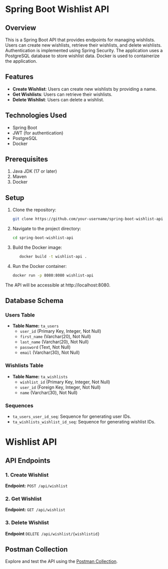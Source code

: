 # Spring Boot Wishlist API

## Overview

This is a Spring Boot API that provides endpoints for managing wishlists. Users can create new wishlists, retrieve their wishlists, and delete wishlists. Authentication is implemented using Spring Security. The application uses a PostgreSQL database to store wishlist data. Docker is used to containerize the application.

## Features

- **Create Wishlist**: Users can create new wishlists by providing a name.
- **Get Wishlists**: Users can retrieve their wishlists.
- **Delete Wishlist**: Users can delete a wishlist.

## Technologies Used

- Spring Boot
- JWT (for authentication)
- PostgreSQL
- Docker

## Prerequisites

1. Java JDK (17 or later)
2. Maven
3. Docker

## Setup

1. Clone the repository:

   ```bash
   git clone https://github.com/your-username/spring-boot-wishlist-api.git
2. Navigate to the project directory:

   ```bash
   cd spring-boot-wishlist-api

3. Build the Docker image:

    ```bash
       docker build -t wishlist-api .

   
4. Run the Docker container:
      ```bash
      docker run -p 8080:8080 wishlist-api

The API will be accessible at http://localhost:8080.

## Database Schema

### Users Table

- **Table Name:** `ta_users`
  - `user_id` (Primary Key, Integer, Not Null)
  - `first_name` (Varchar(20), Not Null)
  - `last_name` (Varchar(20), Not Null)
  - `password` (Text, Not Null)
  - `email` (Varchar(30), Not Null)

### Wishlists Table

- **Table Name:** `ta_wishlists`
  - `wishlist_id` (Primary Key, Integer, Not Null)
  - `user_id` (Foreign Key, Integer, Not Null)
  - `name` (Varchar(30), Not Null)

### Sequences

- `ta_users_user_id_seq`: Sequence for generating user IDs.
- `ta_wishlists_wishlist_id_seq`: Sequence for generating wishlist IDs.



# Wishlist API

## API Endpoints

### 1. Create Wishlist
**Endpoint:** `POST /api/wishlist`

### 2. Get Wishlist
**Endpoint:** `GET /api/wishlist`

### 3. Delete Wishlist
**Endpoint** `DELETE /api/wishlist/{wishlistid}`


## Postman Collection

Explore and test the API using the [Postman Collection](https://www.postman.com/spaceflight-geoscientist-4612179/workspace/tasks/collection/30722641-53812685-8fb0-4146-95f6-4753fcb1aa9a?action=share&creator=30722641).

